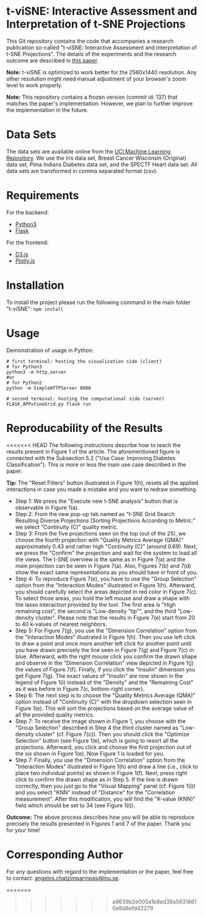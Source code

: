 # t-viSNE: Interactive Assessment and Interpretation of t-SNE Projections #
This Git repository contains the code that accompanies a research publication so-called "t-viSNE: Interactive Assessment and Interpretation of t-SNE Projections". The details of the experiments and the research outcome are described in [this paper](https://arxiv.org/abs/2002.06910).

**Note:** t-viSNE is optimized to work better for the 2560x1440 resolution. Any other resolution might need manual adjustment of your browser's zoom level to work properly.

**Note:** This repository contains a frozen version (commit id: 137) that matches the paper's implementation. However, we plan to further improve the implementation in the future.

# Data Sets #
The data sets are available online from the [UCI Machine Learning Repository](http://archive.ics.uci.edu/ml/index.php). We use the Iris data set, Breast Cancer Wisconsin (Original) data set, Pima Indians Diabetes data set, and the SPECTF Heart data set. All data sets are transformed in comma separated format (csv).

# Requirements #
For the backend:
- [Python3](https://www.python.org/downloads/)
- [Flask](https://palletsprojects.com/p/flask/)

For the frontend:
- [D3.js](https://d3js.org/)
- [Plotly.js](https://github.com/plotly/plotly.js/)

# Installation #
To install the project please run the following command in the main folder "t-viSNE": ```npm install```

# Usage #
Demonstration of usage in Python:
```
# first terminal: hosting the visualization side (client)
# for Python3
python3 -m http.server 
#or 
# for Python2
python -m SimpleHTTPServer 8000

# second terminal: hosting the computational side (server)
FLASK_APP=tsneGrid.py flask run
```

# Reproducability of the Results #
<<<<<<< HEAD
The following instructions describe how to reach the results present in Figure 1 of the article. The aforementioned figure is connected with the Subsection 5.2 ("Use Case: Improving Diabetes Classification"). This is more or less the main use case described in the paper.

**Tip:** The "Reset Filters" button illustrated in Figure 1(h), resets all the applied interactions in case you made a mistake and you want to redraw something.

- Step 1: We press the "Execute new t-SNE analysis" button that is observable in Figure 1(a).
- Step 2: From the new pop-up tab named as "t-SNE Grid Search Resulting Diverse Projections [Sorting Projections According to Metric:" we select "Continuity (C)" quality metric.
- Step 3: From the five projections seen on the top (out of the 25), we choose the fourth projection with "Quality Metrics Average (QMA)" approximately 0.43 and rather high "Continuity (C)" (around 0.69). Next, we press the "Confirm" the projection and wait for the system to load all the views. The t-SNE overview is the same as in Figure 7(a) and the main projection can be seen in Figure 7(a). Also, Figures 7(b) and 7(d) show the exact same representations as you should have in front of you. 
- Step 4: To reproduce Figure 7(e), you have to use the "Group Selection" option from the "Interaction Modes" illustrated in Figure 1(h). Afterward, you should carefully select the areas depicted in red color in Figure 7(c). To select those areas, you hold the left mouse and draw a shape with the lasso interaction provided by the tool. The first area is "High remaining cost", the second is "Low-density ”tip”", and the third "Low-density cluster". Please note that the results in Figure 7(e) start from 20 to 40 k-values of nearest neighbors.
- Step 5: For Figure 7(g), you use the "Dimension Correlation" option from the "Interaction Modes" illustrated in Figure 1(h). Then you use left click to draw a point and once more another left click for another point until you have drawn precisely the line seen in Figure 7(g) and Figure 7(c) in blue. Afterward, with the right mouse click you confirm the drawn shape and observe in the "Dimension Correlation" view depicted in Figure 1(j) the values of Figure 7(f). Finally, if you click the "Insulin" dimension you get Figure 7(g). The exact values of "Insulin" are now shown in the legend of Figure 1(i) instead of the "Density" and the "Remaining Cost" as it was before in Figure 7(c, bottom-right corner).
- Step 6: The next step is to choose the "Quality Metrics Average (QMA)" option instead of "Continuity (C)" with the dropdown selection seen in Figure 1(e). This will sort the projections based on the average value of all the provided quality metrics.
- Step 7: To receive the image shown in Figure 1, you choose with the "Group Selection" described in Step 4 the third cluster named as "Low-density cluster" (cf. Figure 7(c)). Then you should click the "Optimize Selection" button (see Figure 1(e), which is going to resort all the projections. Afterward, you click and choose the first projection out of the six shown in Figure 1(e). Now Figure 1 is loaded for you.
- Step 7: Finally, you use the "Dimension Correlation" option from the "Interaction Modes" illustrated in Figure 1(h) and draw a line (i.e., click to place two individual points) as shown in Figure 1(f). Next, press right click to confirm the drawn shape as in Step 5. If the line is drawn correctly, then you just go to the "Visual Mapping" panel (cf. Figure 1(i)) and you select "KNN" instead of "Distance" for the "Correlation measurement". After this modification, you will find the "K-value (KNN)" field which should be set to 34 (see Figure 1(i)). 

**Outcome:** The above process describes how you will be able to reproduce precisely the results presented in Figures 1 and 7 of the paper. Thank you for your time!

# Corresponding Author #
For any questions with regard to the implementation or the paper, feel free to contact: angelos.chatzimparmpas@lnu.se.

=======
>>>>>>> a9639b2e000a1b9ed39a56318610e8d8efd42279
